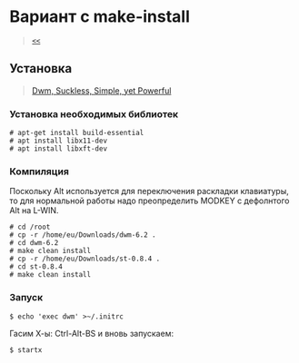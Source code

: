# Вариант с make-install

> [`<<`](index.md)

## Установка

> [Dwm, Suckless, Simple, yet Powerful](https://www.youtube.com/watch?v=wRh8HQ4ICwE)

###  Установка необходимых библиотек

```
# apt-get install build-essential
# apt install libx11-dev
# apt install libxft-dev
```

### Компиляция

Поскольку Alt используется для переключения раскладки клавиатуры, то для нормальной работы надо преопределить MODKEY с дефолнтого Alt на L-WIN. 

```
# cd /root
# cp -r /home/eu/Downloads/dwm-6.2 .
# cd dwm-6.2
# make clean install
# cp -r /home/eu/Downloads/st-0.8.4 .
# cd st-0.8.4
# make clean install
```

### Запуск

```
$ echo 'exec dwm' >~/.initrc
```
Гасим Х-ы: Ctrl-Alt-BS и вновь запускаем:

```
$ startx
```
